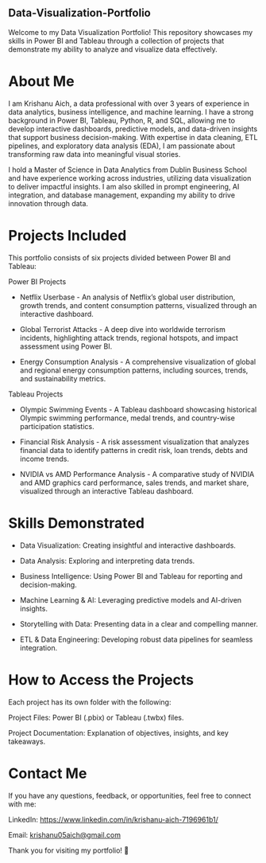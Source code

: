 ## Data-Visualization-Portfolio

Welcome to my Data Visualization Portfolio! This repository showcases my skills in Power BI and Tableau through a collection of projects that demonstrate my ability to analyze and visualize data effectively.

# About Me 

I am Krishanu Aich, a data professional with over 3 years of experience in data analytics, business intelligence, and machine learning. I have a strong background in Power BI, Tableau, Python, R, and SQL, allowing me to develop interactive dashboards, predictive models, and data-driven insights that support business decision-making. With expertise in data cleaning, ETL pipelines, and exploratory data analysis (EDA), I am passionate about transforming raw data into meaningful visual stories.

I hold a Master of Science in Data Analytics from Dublin Business School and have experience working across industries, utilizing data visualization to deliver impactful insights. I am also skilled in prompt engineering, AI integration, and database management, expanding my ability to drive innovation through data.

# Projects Included

This portfolio consists of six projects divided between Power BI and Tableau:

Power BI Projects

* Netflix Userbase - An analysis of Netflix’s global user distribution, growth trends, and content consumption patterns, visualized through an interactive dashboard.

* Global Terrorist Attacks - A deep dive into worldwide terrorism incidents, highlighting attack trends, regional hotspots, and impact assessment using Power BI.

* Energy Consumption Analysis - A comprehensive visualization of global and regional energy consumption patterns, including sources, trends, and sustainability metrics.

Tableau Projects

* Olympic Swimming Events - A Tableau dashboard showcasing historical Olympic swimming performance, medal trends, and country-wise participation statistics.

* Financial Risk Analysis - A risk assessment visualization that analyzes financial data to identify patterns in credit risk, loan trends, debts and income trends.

* NVIDIA vs AMD Performance Analysis - A comparative study of NVIDIA and AMD graphics card performance, sales trends, and market share, visualized through an interactive Tableau dashboard.

# Skills Demonstrated

* Data Visualization: Creating insightful and interactive dashboards.

* Data Analysis: Exploring and interpreting data trends.

* Business Intelligence: Using Power BI and Tableau for reporting and decision-making.

* Machine Learning & AI: Leveraging predictive models and AI-driven insights.

* Storytelling with Data: Presenting data in a clear and compelling manner.

* ETL & Data Engineering: Developing robust data pipelines for seamless integration.

# How to Access the Projects

Each project has its own folder with the following:

Project Files: Power BI (.pbix) or Tableau (.twbx) files.

Project Documentation: Explanation of objectives, insights, and key takeaways.

# Contact Me

If you have any questions, feedback, or opportunities, feel free to connect with me:

LinkedIn: https://www.linkedin.com/in/krishanu-aich-7196961b1/

Email: krishanu05aich@gmail.com

Thank you for visiting my portfolio! 🚀


